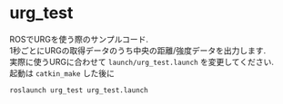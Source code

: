 # urg_test
ROSでURGを使う際のサンプルコード.  
1秒ごとにURGの取得データのうち中央の距離/強度データを出力します.  
実際に使うURGに合わせて `launch/urg_test.launch` を変更してください.  
起動は `catkin_make` した後に
```
roslaunch urg_test urg_test.launch
```
